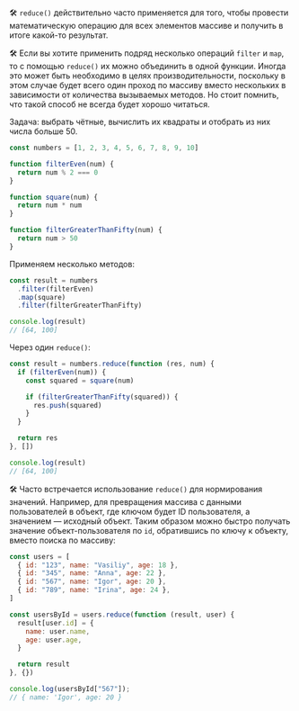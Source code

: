 🛠 `reduce()` действительно часто применяется для того, чтобы провести математическую операцию для всех элементов массиве и получить в итоге какой-то результат.

🛠 Если вы хотите применить подряд несколько операций `filter` и `map`, то с помощью `reduce()` их можно объединить в одной функции. Иногда это может быть необходимо в целях производительности, поскольку в этом случае будет всего один проход по массиву вместо нескольких в зависимости от количества вызываемых методов. Но стоит помнить, что такой способ не всегда будет хорошо читаться.

Задача: выбрать чётные, вычислить их квадраты и отобрать из них числа больше 50.

```js
const numbers = [1, 2, 3, 4, 5, 6, 7, 8, 9, 10]

function filterEven(num) {
  return num % 2 === 0
}

function square(num) {
  return num * num
}

function filterGreaterThanFifty(num) {
  return num > 50
}
```

Применяем несколько методов:

```js
const result = numbers
  .filter(filterEven)
  .map(square)
  .filter(filterGreaterThanFifty)

console.log(result)
// [64, 100]
```

Через один `reduce()`:

```js
const result = numbers.reduce(function (res, num) {
  if (filterEven(num)) {
    const squared = square(num)

    if (filterGreaterThanFifty(squared)) {
      res.push(squared)
    }
  }

  return res
}, [])

console.log(result)
// [64, 100]
```

🛠 Часто встречается использование `reduce()` для нормирования значений. Например, для превращения массива с данными пользователей в объект, где ключом будет ID пользователя, а значением — исходный объект. Таким образом можно быстро получать значение объект-пользователя по `id`, обратившись по ключу к объекту, вместо поиска по массиву:

```js
const users = [
  { id: "123", name: "Vasiliy", age: 18 },
  { id: "345", name: "Anna", age: 22 },
  { id: "567", name: "Igor", age: 20 },
  { id: "789", name: "Irina", age: 24 },
]

const usersById = users.reduce(function (result, user) {
  result[user.id] = {
    name: user.name,
    age: user.age,
  }

  return result
}, {})

console.log(usersById["567"]);
// { name: 'Igor', age: 20 }
```
